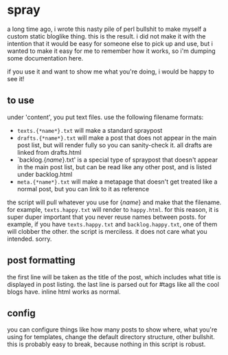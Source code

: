 spray
=====

a long time ago, i wrote this nasty pile of perl bullshit to make myself a custom static bloglike thing. this is the result. i did not make it with the intention that it would be easy for someone else to pick up and use, but i wanted to make it easy for me to remember how it works, so i'm dumping some documentation here.

if you use it and want to show me what you're doing, i would be happy to see it!

to use
------

under 'content', you put text files. use the following filename formats:
  * `texts.{*name*}.txt` will make a standard spraypost
  * `drafts.{*name*}.txt` will make a post that does not appear in the main post list, but will render fully so you can sanity-check it. all drafts are linked from drafts.html
  * `backlog.{*name*}.txt' is a special type of spraypost that doesn't appear in the main post list, but can be read like any other post, and is listed under backlog.html
  * `meta.{*name*}.txt` will make a metapage that doesn't get treated like a normal post, but you can link to it as reference

the script will pull whatever you use for {*name*} and make that the filename. for example, `texts.happy.txt` will render to `happy.html`. for this reason, it is super duper important that you never reuse names between posts. for example, if you have `texts.happy.txt` and `backlog.happy.txt`, one of them will clobber the other. the script is merciless. it does not care what you intended. sorry.

post formatting
---------------

the first line will be taken as the title of the post, which includes what title is displayed in post listing. the last line is parsed out for #tags like all the cool blogs have. inline html works as normal.

config
------

you can configure things like how many posts to show where, what you're using for templates, change the default directory structure, other bullshit. this is probably easy to break, because nothing in this script is robust.
